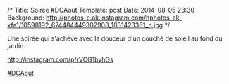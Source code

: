 /*
Title: Soirée #DCAout
Template: post
Date: 2014-08-05 23:30
Background: http://photos-e.ak.instagram.com/hphotos-ak-xfa1/10598192_674484449302908_1831423361_n.jpg
*/

Une soirée qui s'achève avec la douceur d'un couché de soleil au fond du jardin.

http://instagram.com/p/rVCG1bvhGs

[#DCAout](https://twitter.com/search?q=%23DCAout)
